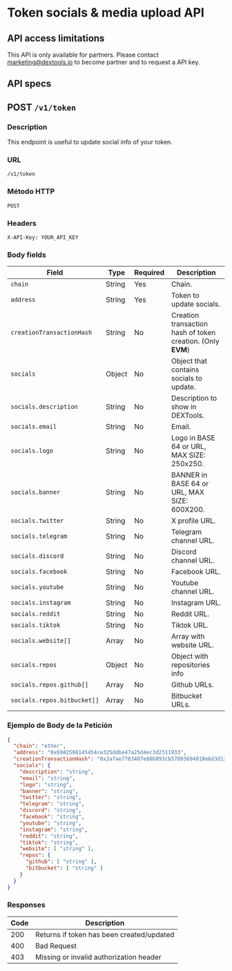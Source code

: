 # Token socials & media upload API

## API access limitations

This API is only available for partners. Please contact marketing@dextools.io to become partner and to request a API key.

## API specs

## POST `/v1/token`

### Description

This endpoint is useful to update social info of your token.

### URL
`/v1/token`

### Método HTTP
`POST`

### Headers
`X-API-Key: YOUR_API_KEY`

### Body fields

| Field                                    | Type   | Required | Description                                                 |
|------------------------------------------|--------|----------|-------------------------------------------------------------|
| `chain`                                  | String | Yes      | Chain.                                                      |
| `address`                                | String | Yes      | Token to update socials.                                    |
| `creationTransactionHash`                | String | No       | Creation transaction hash of token creation. (Only **EVM**) |
| `socials`                                | Object | No       | Object that contains socials to update.                     |
| `socials.description`                    | String | No       | Description to show in DEXTools.                            |
| `socials.email`                          | String | No       | Email.                                                      |
| `socials.logo`                           | String | No       | Logo in BASE 64 or URL, MAX SIZE: 250x250.                  |
| `socials.banner`                         | String | No       | BANNER in BASE 64 or URL, MAX SIZE: 600X200.                |
| `socials.twitter`                        | String | No       | X profile URL.                                              |
| `socials.telegram`                       | String | No       | Telegram channel URL.                                       |
| `socials.discord`                        | String | No       | Discord channel URL.                                        |
| `socials.facebook`                       | String | No       | Facebook URL.                                               |
| `socials.youtube`                        | String | No       | Youtube channel URL.                                        |
| `socials.instagram`                      | String | No       | Instagram URL.                                              |
| `socials.reddit`                         | String | No       | Reddit URL.                                                 |
| `socials.tiktok`                         | String | No       | Tiktok URL.                                                 |
| `socials.website[]`                      | Array  | No       | Array with website URL.                                     |
| `socials.repos`                          | Object | No       | Object with repositories info                               |
| `socials.repos.github[]`                  | Array  | No       | Github URLs.                                                |
| `socials.repos.bitbucket[]`               | Array  | No       | Bitbucket URLs.                                             |

### Ejemplo de Body de la Petición

```json
{
  "chain": "ether",
  "address": "0x6982508145454ce325ddbe47a25d4ec3d2311933",
  "creationTransactionHash": "0x2afae7763487e60b893cb57803694810e6d3d136186a6de6719921afd7ca304a",
  "socials": {
    "description": "string",
    "email": "string",
    "logo": "string",
    "banner": "string",
    "twitter": "string",
    "telegram": "string",
    "discord": "string",
    "facebook": "string",
    "youtube": "string",
    "instagram": "string",
    "reddit": "string",
    "tiktok": "string",
    "website": [ "string" ],
    "repos": {
      "github": [ "string" ],
      "bitbucket": [ "string" ]
    }
  }
}
```

### Responses

| Code   | Description                               | 
| -------|-------------------------------------------|
| 200    | Returns if token has been created/updated |
| 400 | Bad Request|
|403 | Missing or invalid authorization header|


